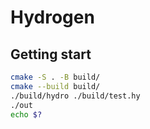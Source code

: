 # Hydrogen

## Getting start

```bash
cmake -S . -B build/
cmake --build build/
./build/hydro ./build/test.hy
./out
echo $?
```
